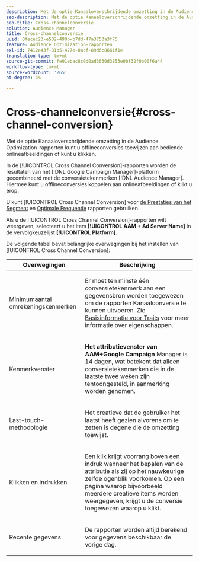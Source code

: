 ```yaml
---
description: Met de optie Kanaaloverschrijdende omzetting in de Audience Optimization-rapporten kunt u offlineconversies toewijzen aan bediende onlineafbeeldingen of kunt u klikken.
seo-description: Met de optie Kanaaloverschrijdende omzetting in de Audience Optimization-rapporten kunt u offlineconversies toewijzen aan bediende onlineafbeeldingen of kunt u klikken.
seo-title: Cross-channelconversie
solution: Audience Manager
title: Cross-channelconversie
uuid: 0fecec23-e502-490b-b7dd-47a3753a3f75
feature: Audience Optimization-rapporten
exl-id: 7412a43f-81b5-477e-8acf-89d6c8661f1e
translation-type: tm+mt
source-git-commit: fe01ebac8c0d0ad3630d3853e0bf32f0b00f6a44
workflow-type: tm+mt
source-wordcount: '265'
ht-degree: 4%

---
```


# Cross-channelconversie{#cross-channel-conversion}

Met de optie Kanaaloverschrijdende omzetting in de Audience Optimization-rapporten kunt u offlineconversies toewijzen aan bediende onlineafbeeldingen of kunt u klikken.

In de [!UICONTROL Cross Channel Conversion]-rapporten worden de resultaten van het [!DNL Google Campaign Manager]-platform gecombineerd met de conversietekenmerken [!DNL Audience Manager]. Hiermee kunt u offlineconversies koppelen aan onlineafbeeldingen of klikt u erop.

U kunt [!UICONTROL Cross Channel Conversion] voor [de Prestaties van het Segment](../../../reporting/audience-optimization-reports/aor-advertisers/segment-performance.md) en [Optimale Frequentie](../../../reporting/audience-optimization-reports/aor-advertisers/optimal-frequency.md) rapporten gebruiken.

Als u de [!UICONTROL Cross Channel Conversion]-rapporten wilt weergeven, selecteert u het item **[!UICONTROL AAM + Ad Server Name]** in de vervolgkeuzelijst **[!UICONTROL Platform]**.

De volgende tabel bevat belangrijke overwegingen bij het instellen van [!UICONTROL Cross Channel Conversion]:

<table id="table_62590B4AB7624B619EC9AA8FF89722C9"> 
 <thead> 
  <tr> 
   <th class="entry"> Overwegingen </th> 
   <th class="entry"> Beschrijving </th> 
  </tr> 
 </thead>
 <tbody> 
  <tr> 
   <td colname="col01"> <p>Minimumaantal omrekeningskenmerken </p> </td> 
   <td colname="col1"> <p>Er moet ten minste één conversietekenmerk aan een gegevensbron worden toegewezen om de rapporten <span class="wintitle"> Kanaalconversie</span> te kunnen uitvoeren. Zie <a href="../../../features/traits/create-onboarded-rule-based-traits.md"> Basisinformatie voor Traits</a> voor meer informatie over eigenschappen. </p> </td> 
  </tr>
  <tr> 
   <td> <p>Kenmerkvenster </p> </td> 
   <td> <p> <b><span class="uicontrol"> Het attributievenster van AAM+Google Campaign </span></b> Manager is 14 dagen, wat betekent dat alleen conversietekenmerken die in de laatste twee weken zijn tentoongesteld, in aanmerking worden genomen. </p> </td> 
  </tr> 
  <tr> 
   <td> <p>Last-touch-methodologie </p> </td> 
   <td> <p>Het creatieve dat de gebruiker het laatst heeft gezien alvorens om te zetten is degene die de omzetting toewijst. </p> </td> 
  </tr> 
  <tr> 
   <td> <p>Klikken en indrukken </p> </td> 
   <td> <p>Een klik krijgt voorrang boven een indruk wanneer het bepalen van de attributie als zij op het nauwkeurige zelfde ogenblik voorkomen. Op een pagina waarop bijvoorbeeld meerdere creatieve items worden weergegeven, krijgt u de conversie toegewezen waarop u klikt. </p> </td> 
  </tr> 
  <tr> 
   <td> <p>Recente gegevens </p> </td> 
   <td> <p>De rapporten worden altijd berekend voor gegevens beschikbaar de vorige dag. </p> </td> 
  </tr> 
 </tbody> 
</table>
